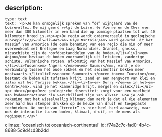 description:
  -
    type: text
    text: '<p>Je kan onmogelijk spreken van “de” wijngaard van de Loirevallei. De wijngaard volgt de Loire, de Vienne en de Cher over meer dan 300 kilometer in een band die op sommige plaatsen tot wel 40 kilometer breed is.</p><p>De regio wordt onderverdeeld in geologische subregio’s</p><ul><li>Het<em> Pays Nantais</em> werd gevormd uit het Massief van Armorica (de oude benaming van een regio die min of meer overeenkomt met Bretagne en Laag Normandië). Graniet, gneiss, micaschiste zijn de hoofdbestanddelen van de bodem.</li><li>In<em> Anjou</em> bestaat de bodem voornamelijk uit leisteen, zanderige schiste, vulkanische rotsen, afkomstig van het Massief van Armorica.</li><li>Tussen<em> Angers </em>en<em> Saumur</em>, vind je de verbinding tussen het oude sokkel en het sedimentair bekken meer oostwaarts.</li><li>Tussen<em> Saumurois </em>en in<em> Touraine</em>, bestaat de bodem uit tufsteen krijt, zand en een mengvorm van klei en silex uit het Parijse bekken.</li><li>In<em> Berry </em>en in het<em> Centre</em>, vind je het kimmeridge krijt, mergel en silex</li></ul><p> <br></p><p>Deze geologische diversiteit zorgt voor een veelheid aan bodemstructuren die verschillend zijn van elkaar. Hoe je ook rekening met het wisselvallig klimaat dan merk je dat al die elementen zeer hard hun stempel drukken op de keuze van druif en toegepaste technieken. De notie van “terroir” is hier heel hard aanwezig, maar ook de interactie tussen bodem, klimaat, druif, en de mens als regisseur.</p>'
climate: 'oceanisch tot oceanisch-continentaal'
id: f74a2c7c-fad0-4b4c-8688-5c9d4cd3b2dd
